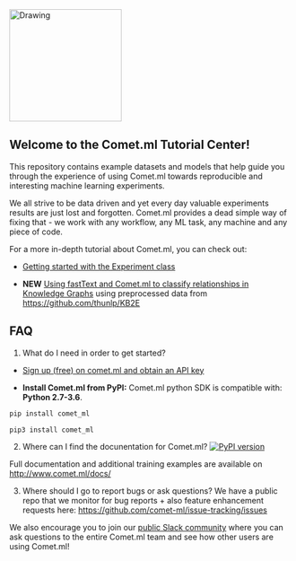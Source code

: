 <img src="https://www.comet.ml/images/logo_comet_light.png" width="200" alt="Drawing" style="width: 200px;"/>

## Welcome to the Comet.ml Tutorial Center! 
This repository contains example datasets and models that help guide you through the experience of using Comet.ml towards reproducible and interesting machine learning experiments.


We all strive to be data driven and yet every day valuable experiments results are just lost and forgotten. Comet.ml provides
a dead simple way of fixing that - we work with any workflow, any ML task, any machine and any piece of code.

For a more in-depth tutorial about Comet.ml, you can check out:

- [Getting started with the Experiment class](https://www.comet.ml/docs/python-sdk/Experiment/#experiment)

- **NEW** [Using fastText and Comet.ml to classify relationships in Knowledge Graphs](https://github.com/comet-ml/comet-content/tree/master/fasttext) using preprocessed data from https://github.com/thunlp/KB2E



## FAQ 
1. What do I need in order to get started?

- [Sign up (free) on comet.ml and obtain an API key](https://www.comet.ml)

- **Install Comet.ml from PyPI:**
Comet.ml python SDK is compatible with: __Python 2.7-3.6__.
```sh
pip install comet_ml
```
```sh
pip3 install comet_ml
```

2. Where can I find the docunentation for Comet.ml?
[![PyPI version](https://badge.fury.io/py/comet-ml.svg)](https://badge.fury.io/py/comet-ml)

Full documentation and additional training examples are available on http://www.comet.ml/docs/

3. Where should I go to report bugs or ask questions?
We have a public repo that we monitor for bug reports + also feature enhancement requests here: https://github.com/comet-ml/issue-tracking/issues

We also encourage you to join our [public Slack community](https://join.slack.com/t/cometml/shared_invite/enQtMzM0OTMwNTQ0Mjc5LTM4ZDViODkyYTlmMTVlNWY0NzFjNGQ5Y2Q1Y2EwMjQ5MzQ4YmI2YjhmZTY3YmYxYTYxYTNkYzM4NjgxZmJjMDI) where you can ask questions to the entire Comet.ml team and see how other users are using Comet.ml! 


